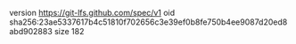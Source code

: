 version https://git-lfs.github.com/spec/v1
oid sha256:23ae5337617b4c51810f702656c3e39ef0b8fe750b4ee9087d20ed8abd902883
size 182
